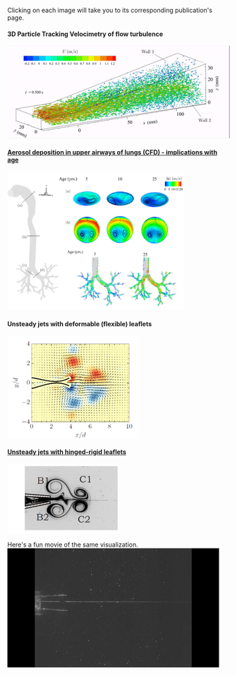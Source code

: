 Clicking on each image will take you to its corresponding publication's page.

#### 3D Particle Tracking Velocimetry of flow turbulence
<a href="https://doi.org/10.1103/PhysRevFluids.5.114605"><img src="images/particle_tracks.gif" width="600" title = "Time-resolved 3D PTV measurement of turbulent flow in a diffuser"> 


#### Aerosol deposition in upper airways of lungs (CFD) - implications with age
<p><a href="https://doi.org/10.1371/journal.pone.0207711" ><img src="images/CFD.png?raw=true" width="400" title = "CFD simulation of airflow and aerosol deposition in the upper airways"></a></p>

#### Unsteady jets with deformable (flexible) leaflets  
<a href="https://doi.org/10.1017/jfm.2018.230"><img src="images/vortex-flap4-flexible-vort.png?raw=true" width="300" title = "PIV measurements of vortex pair generation with flexible flaps">
  
#### Unsteady jets with hinged-rigid leaflets 
<p><a href="https://doi.org/10.1017/jfm.2013.356"><img src="images/vortex-flap4.png?raw=true" width="250" title = "Dye visualization of vortex formation with hinged-rigid flaps" >
</a></p>
Here's a fun movie of the same visualization. <br>

<img src="images/2flap2.gif" >
